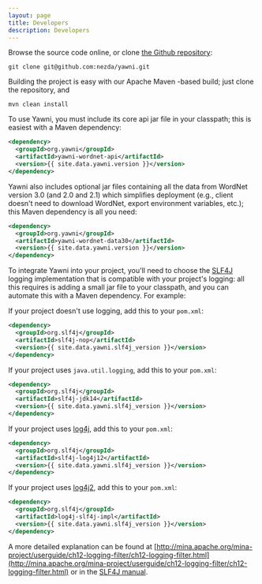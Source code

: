 ```yaml
---
layout: page
title: Developers
description: Developers
---
```

Browse the source code online, or clone [the Github repository](https://github.com/nezda/yawni):

```
git clone git@github.com:nezda/yawni.git
```

Building the project is easy with our Apache Maven -based build; just clone the repository, and

```
mvn clean install
```

To use Yawni, you must include its core api jar file in your classpath; this is easiest with a Maven dependency:

```xml
<dependency>
  <groupId>org.yawni</groupId>
  <artifactId>yawni-wordnet-api</artifactId>
  <version>{{ site.data.yawni.version }}</version>
</dependency>
```

Yawni also includes optional jar files containing all the data from WordNet version 3.0 (and 2.0 and 2.1) which simplifies deployment (e.g., client doesn't need to download WordNet, export environment variables, etc.); this Maven dependency is all you need:

```xml
<dependency>
  <groupId>org.yawni</groupId>
  <artifactId>yawni-wordnet-data30</artifactId>
  <version>{{ site.data.yawni.version }}</version>
</dependency>
```

To integrate Yawni into your project, you'll need to choose the [SLF4J](https://www.slf4j.org/) logging implementation that is compatible with your project's logging: all this requires is adding a small jar    file to your classpath, and you can automate this with a Maven dependency. For example:

If your project doesn't use logging, add this to your `pom.xml`:

```xml
<dependency>
  <groupId>org.slf4j</groupId>
  <artifactId>slf4j-nop</artifactId>
  <version>{{ site.data.yawni.slf4j_version }}</version>
</dependency>
```

If your project uses `java.util.logging`, add this to your `pom.xml`:

```xml
<dependency>
  <groupId>org.slf4j</groupId>
  <artifactId>slf4j-jdk14</artifactId>
  <version>{{ site.data.yawni.slf4j_version }}</version>
</dependency>
```

If your project uses [log4j](http://logging.apache.org/log4j/1.2/), add this to your `pom.xml`:

```xml
<dependency>
  <groupId>org.slf4j</groupId>
  <artifactId>slf4j-log4j12</artifactId>
  <version>{{ site.data.yawni.slf4j_version }}</version>
</dependency>
```

If your project uses [log4j2](https://logging.apache.org/log4j/2.x/), add this to your `pom.xml`:

```xml
<dependency>
  <groupId>org.slf4j</groupId>
  <artifactId>log4j-slf4j-impl</artifactId>
  <version>{{ site.data.yawni.slf4j_version }}</version>
</dependency>
```

A more detailed explanation can be found at [http://mina.apache.org/mina-project/userguide/ch12-logging-filter/ch12-logging-filter.html](http://mina.apache.org/mina-project/userguide/ch12-logging-filter/ch12-logging-filter.html) or in the [SLF4J manual](http://www.slf4j.org/manual.html).